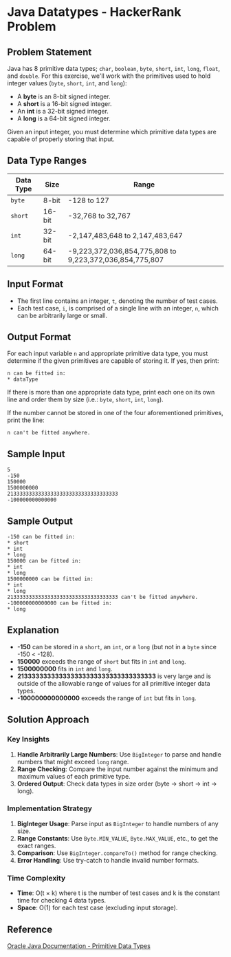 # Java Datatypes - HackerRank Problem

## Problem Statement

Java has 8 primitive data types; `char`, `boolean`, `byte`, `short`, `int`, `long`, `float`, and `double`. For this exercise, we'll work with the primitives used to hold integer values (`byte`, `short`, `int`, and `long`):

- A **byte** is an 8-bit signed integer.
- A **short** is a 16-bit signed integer.
- An **int** is a 32-bit signed integer.
- A **long** is a 64-bit signed integer.

Given an input integer, you must determine which primitive data types are capable of properly storing that input.

## Data Type Ranges

| Data Type | Size | Range |
|-----------|------|-------|
| `byte` | 8-bit | -128 to 127 |
| `short` | 16-bit | -32,768 to 32,767 |
| `int` | 32-bit | -2,147,483,648 to 2,147,483,647 |
| `long` | 64-bit | -9,223,372,036,854,775,808 to 9,223,372,036,854,775,807 |

## Input Format

- The first line contains an integer, `t`, denoting the number of test cases.
- Each test case, `i`, is comprised of a single line with an integer, `n`, which can be arbitrarily large or small.

## Output Format

For each input variable `n` and appropriate primitive data type, you must determine if the given primitives are capable of storing it. If yes, then print:

```
n can be fitted in:
* dataType
```

If there is more than one appropriate data type, print each one on its own line and order them by size (i.e.: `byte`, `short`, `int`, `long`).

If the number cannot be stored in one of the four aforementioned primitives, print the line:

```
n can't be fitted anywhere.
```

## Sample Input

```
5
-150
150000
1500000000
213333333333333333333333333333333333
-100000000000000
```

## Sample Output

```
-150 can be fitted in:
* short
* int
* long
150000 can be fitted in:
* int
* long
1500000000 can be fitted in:
* int
* long
213333333333333333333333333333333333 can't be fitted anywhere.
-100000000000000 can be fitted in:
* long
```

## Explanation

- **-150** can be stored in a `short`, an `int`, or a `long` (but not in a `byte` since -150 < -128).
- **150000** exceeds the range of `short` but fits in `int` and `long`.
- **1500000000** fits in `int` and `long`.
- **213333333333333333333333333333333333** is very large and is outside of the allowable range of values for all primitive integer data types.
- **-100000000000000** exceeds the range of `int` but fits in `long`.

## Solution Approach

### Key Insights

1. **Handle Arbitrarily Large Numbers**: Use `BigInteger` to parse and handle numbers that might exceed `long` range.
2. **Range Checking**: Compare the input number against the minimum and maximum values of each primitive type.
3. **Ordered Output**: Check data types in size order (byte → short → int → long).

### Implementation Strategy

1. **BigInteger Usage**: Parse input as `BigInteger` to handle numbers of any size.
2. **Range Constants**: Use `Byte.MIN_VALUE`, `Byte.MAX_VALUE`, etc., to get the exact ranges.
3. **Comparison**: Use `BigInteger.compareTo()` method for range checking.
4. **Error Handling**: Use try-catch to handle invalid number formats.

### Time Complexity

- **Time**: O(t × k) where t is the number of test cases and k is the constant time for checking 4 data types.
- **Space**: O(1) for each test case (excluding input storage).

## Reference

[Oracle Java Documentation - Primitive Data Types](https://docs.oracle.com/javase/tutorial/java/nutsandbolts/datatypes.html)
